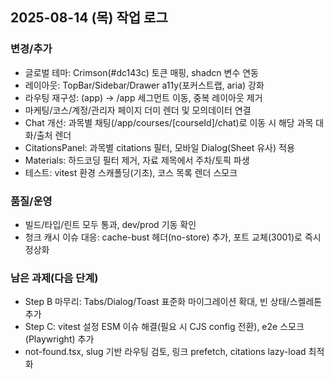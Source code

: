 ## 2025-08-14 (목) 작업 로그

### 변경/추가
- 글로벌 테마: Crimson(#dc143c) 토큰 매핑, shadcn 변수 연동
- 레이아웃: TopBar/Sidebar/Drawer a11y(포커스트랩, aria) 강화
- 라우팅 재구성: (app) → /app 세그먼트 이동, 중복 레이아웃 제거
- 마케팅/코스/계정/관리자 페이지 더미 렌더 및 모의데이터 연결
- Chat 개선: 과목별 채팅(/app/courses/[courseId]/chat)로 이동 시 해당 과목 대화/출처 렌더
- CitationsPanel: 과목별 citations 필터, 모바일 Dialog(Sheet 유사) 적용
- Materials: 하드코딩 필터 제거, 자료 제목에서 주차/토픽 파생
- 테스트: vitest 환경 스캐폴딩(기초), 코스 목록 렌더 스모크

### 품질/운영
- 빌드/타입/린트 모두 통과, dev/prod 기동 확인
- 청크 캐시 이슈 대응: cache-bust 헤더(no-store) 추가, 포트 교체(3001)로 즉시 정상화

### 남은 과제(다음 단계)
- Step B 마무리: Tabs/Dialog/Toast 표준화 마이그레이션 확대, 빈 상태/스켈레톤 추가
- Step C: vitest 설정 ESM 이슈 해결(필요 시 CJS config 전환), e2e 스모크(Playwright) 추가
- not-found.tsx, slug 기반 라우팅 검토, 링크 prefetch, citations lazy-load 최적화


